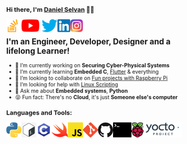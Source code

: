 ### Hi there, I'm [Daniel Selvan][aboutme] 👋🏽

[<img align="left" alt="Daniel | StackOverflow" height="34px" src="assets/stackoverflow.png" />][stackoverflow]
[<img align="left" alt="Daniel | YouTube" height="34px" src="assets/youtube.png" />][youtube]
[<img align="left" alt="Daniel | Twitter" height="34px" src="assets/twitter.png" />][twitter]
[<img align="left" alt="Daniel | LinkedIn" height="34px" src="assets/linkedin.png" />][linkedin]
[<img align="left" alt="Daniel | Instagram" height="34px" src="assets/instagram.png" />][instagram]

<br />

## I'm an Engineer, Developer, Designer and a lifelong Learner!

<!--
**danie007/danie007** is a ✨ _special_ ✨ repository because its `README.md` (this file) appears on your GitHub profile.
-->

- 🔭 I’m currently working on **Securing Cyber-Physical Systems**
- 🌱 I’m currently learning **Embedded C**, [Flutter](https://www.appbrewery.co/p/flutter-development-bootcamp-with-dart) & everything
- 👯 I’m looking to collaborate on [Fun projects with Raspberry Pi](https://github.com/danie007/ReSpeaker-4-Mic-Array-for-Raspberry-Pi)
- 🤔 I’m looking for help with [Linux Scripting](https://github.com/danie007/.bash_aliases)
- 💬 Ask me about **Embedded systems**, **Python**
- 😝 Fun fact: There's no **Cloud**, it's just **Someone else's computer**

### Languages and Tools:

[<img align="left" alt="Python" height="40px" src="assets/python.png" />][linkedin]
[<img align="left" alt="GNU Bash" height="40px" src="assets/bash.png" />][linkedin]
[<img align="left" alt="C Programming" height="40px" src="assets/c.png" />][linkedin]
[<img align="left" alt="Swift" height="40px" src="assets/swift.png" />][linkedin]
[<img align="left" alt="Javascript" height="40px" src="assets/js.svg" />][linkedin]
[<img align="left" alt="Git" height="40px" src="assets/git.png" />][linkedin]
[<img align="left" alt="GitHub" height="40px" src="assets/github.png" />][linkedin]
[<img align="left" alt="Terminal" height="40px" src="assets/terminal.png" />][linkedin]
[<img align="left" alt="Raspbian" height="40px" src="assets/rpi.webp" />][linkedin]
[<img align="left" alt="Yocto Project" height="40px" src="assets/yocto.png" />][linkedin]

<!-- The Readme Stats need fixing - ASAP -->
<!-- [![danie007's Github Stats](https://github-readme-stats.danie007.vercel.app/api?username=danie007&count_private=true&show_icons=true&hide_border=true)](https://github.com/danie007?tab=repositories)

<details>
  <summary>:zap: Github Top Langs</summary>
  
  *NOTE: Top languages does not indicate my skill level or something like that, it's a GitHub metric of which languages I have the most code on github, it's a new feature of [github-readme-stats](https://github.com/danie007/github-readme-stats)*

[<img align="left" alt="danie007's Github Top Langs" src="https://github-readme-stats.danie007.vercel.app/api/top-langs/?username=danie007&layout=compact&hide_border=true" />](https://github.com/danie007?tab=repositories) -->

</details>

[aboutme]: https://about.me/meetdaniel
[twitter]: https://twitter.com/botfordani
[youtube]: https://www.youtube.com/channel/UCz5w2C2FJENwqm9PBI8FrYg
[instagram]: https://instagram.com/danied007
[linkedin]: https://www.linkedin.com/in/danielselvan/
[stackoverflow]: https://stackoverflow.com/users/10773894/daniel?tab=profile
